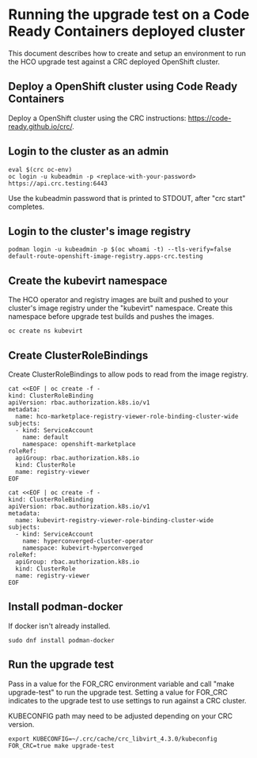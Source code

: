 # Running the upgrade test on a Code Ready Containers deployed cluster

This document describes how to create and setup an environment to
run the HCO upgrade test against a CRC deployed OpenShift cluster.

## Deploy a OpenShift cluster using Code Ready Containers

Deploy a OpenShift cluster using the CRC instructions: https://code-ready.github.io/crc/.

## Login to the cluster as an admin

````
eval $(crc oc-env)
oc login -u kubeadmin -p <replace-with-your-password> https://api.crc.testing:6443
````

Use the kubeadmin password that is printed to STDOUT, after "crc start" completes.

## Login to the cluster's image registry

````
podman login -u kubeadmin -p $(oc whoami -t) --tls-verify=false default-route-openshift-image-registry.apps-crc.testing

````

## Create the kubevirt namespace

The HCO operator and registry images are built and pushed to your cluster's image registry under the "kubevirt" namespace.
Create this namespace before upgrade test builds and pushes the images.

````
oc create ns kubevirt
````

## Create ClusterRoleBindings

Create ClusterRoleBindings to allow pods to read from the image registry.

````
cat <<EOF | oc create -f -
kind: ClusterRoleBinding
apiVersion: rbac.authorization.k8s.io/v1
metadata:
  name: hco-marketplace-registry-viewer-role-binding-cluster-wide
subjects:
  - kind: ServiceAccount
    name: default
    namespace: openshift-marketplace
roleRef:
  apiGroup: rbac.authorization.k8s.io
  kind: ClusterRole
  name: registry-viewer
EOF

cat <<EOF | oc create -f -
kind: ClusterRoleBinding
apiVersion: rbac.authorization.k8s.io/v1
metadata:
  name: kubevirt-registry-viewer-role-binding-cluster-wide
subjects:
  - kind: ServiceAccount
    name: hyperconverged-cluster-operator
    namespace: kubevirt-hyperconverged
roleRef:
  apiGroup: rbac.authorization.k8s.io
  kind: ClusterRole
  name: registry-viewer
EOF
````

## Install podman-docker

If docker isn't already installed.

````
sudo dnf install podman-docker
````

## Run the upgrade test

Pass in a value for the FOR_CRC environment variable and call "make upgrade-test" to run the upgrade test. Setting a value for FOR_CRC indicates to the upgrade test to use settings to run against a CRC cluster.

KUBECONFIG path may need to be adjusted depending on your CRC version.

````
export KUBECONFIG=~/.crc/cache/crc_libvirt_4.3.0/kubeconfig
FOR_CRC=true make upgrade-test
````